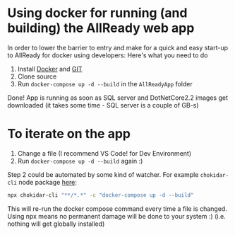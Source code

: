 # Using docker for running (and building) the AllReady web app
In order to lower the barrier to entry and make for a quick and easy start-up to AllReady for docker using developers: Here's what you need to do
1. Install [Docker](//www.docker.com/products/docker-desktop) and [GIT](./prerequisite_install_guide.md#git)
2. Clone source
3. Run `docker-compose up -d --build` in the `AllReadyApp` folder

Done! App is running as soon as SQL server and DotNetCore2.2 images get downloaded (it takes some time - SQL server is a couple of GB-s)

# To iterate on the app

1. Change a file (I recommend VS Code! for Dev Environment)
2. Run `docker-compose up -d --build` again :)

Step 2 could be automated by some kind of watcher. For example `chokidar-cli` node package [here](https://github.com/kimmobrunfeldt/chokidar-cli#usage):
```bash
npx chokidar-cli "**/*.*" -c "docker-compose up -d --build"
```
This will re-run the docker compose command every time a file is changed. Using npx means no permanent damage will be done to your system :) (i.e. nothing will get globally installed)
